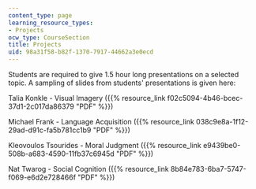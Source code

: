 ```yaml
---
content_type: page
learning_resource_types:
- Projects
ocw_type: CourseSection
title: Projects
uid: 98a31f58-b82f-1370-7917-44662a3e0ecd
---
```


Students are required to give 1.5 hour long presentations on a selected topic. A sampling of slides from students' presentations is given here:

Talia Konkle - Visual Imagery ({{% resource_link f02c5094-4b46-bcec-37d1-2c017da86379 "PDF" %}})

Michael Frank - Language Acquisition ({{% resource_link 038c9e8a-1f12-29ad-d91c-fa5b781cc1b9 "PDF" %}})

Kleovoulos Tsourides - Moral Judgment ({{% resource_link e9439be0-508b-a683-4590-11fb37c6945d "PDF" %}})

Nat Twarog - Social Cognition ({{% resource_link 8b84e783-6ba7-5747-f069-e6d2e728466f "PDF" %}})